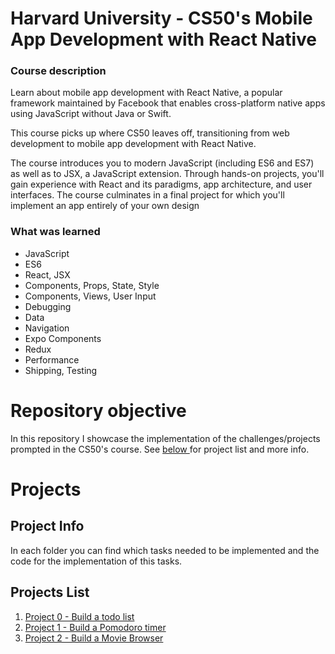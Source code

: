 # Harvard University - CS50's Mobile App Development with React Native

### Course description

Learn about mobile app development with React Native, a popular framework maintained by Facebook that enables cross-platform native apps using JavaScript without Java or Swift.

This course picks up where CS50 leaves off, transitioning from web development to mobile app development with React Native.

The course introduces you to modern JavaScript (including ES6 and ES7) as well as to JSX, a JavaScript extension. Through hands-on projects, you'll gain experience with React and its paradigms, app architecture, and user interfaces. The course culminates in a final project for which you'll implement an app entirely of your own design

### What was learned

- JavaScript
- ES6
- React, JSX
- Components, Props, State, Style
- Components, Views, User Input
- Debugging
- Data
- Navigation
- Expo Components
- Redux
- Performance
- Shipping, Testing

# Repository objective

In this repository I showcase the implementation of the challenges/projects prompted in the CS50's course.
See <a href="#-projects">below </a> for project list and more info.

# Projects

## Project Info

In each folder you can find which tasks needed to be implemented and the code for the implementation of this tasks.

## Projects List

1. <a href="/todo-app">Project 0 - Build a todo list</a>
2. <a href="/pomodoro-timer"> Project 1 - Build a Pomodoro timer</a>
3. <a href="/movie-browser">Project 2 - Build a Movie Browser</a>
